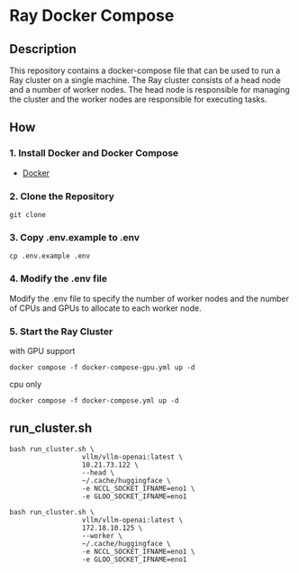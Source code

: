 # Ray Docker Compose

## Description

This repository contains a docker-compose file that can be used to run a Ray cluster on a single machine. The Ray cluster consists of a head node and a number of worker nodes. The head node is responsible for managing the cluster and the worker nodes are responsible for executing tasks.

## How

### 1. Install Docker and Docker Compose

- [Docker](https://docs.docker.com/get-docker/)

### 2. Clone the Repository

```
git clone
```

### 3. Copy .env.example to .env

```
cp .env.example .env
```

### 4. Modify the .env file

Modify the .env file to specify the number of worker nodes and the number of CPUs and GPUs to allocate to each worker node.

### 5. Start the Ray Cluster

with GPU support

```
docker compose -f docker-compose-gpu.yml up -d
```

cpu only

```
docker compose -f docker-compose.yml up -d
```

## run_cluster.sh

```
bash run_cluster.sh \
                  vllm/vllm-openai:latest \
                  10.21.73.122 \
                  --head \
                  ~/.cache/huggingface \
                  -e NCCL_SOCKET_IFNAME=eno1 \
                  -e GLOO_SOCKET_IFNAME=eno1
```

```
bash run_cluster.sh \
                  vllm/vllm-openai:latest \
                  172.18.10.125 \
                  --worker \
                  ~/.cache/huggingface \
                  -e NCCL_SOCKET_IFNAME=eno1 \
                  -e GLOO_SOCKET_IFNAME=eno1
```
